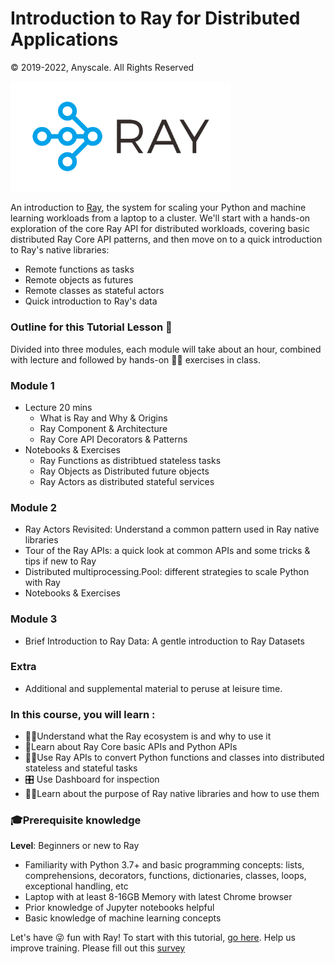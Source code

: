 # Introduction to Ray for Distributed Applications 

© 2019-2022, Anyscale. All Rights Reserved

<img src ="images/ray-logo.png" width="70%" height="35%">

An introduction to [Ray](https://www.ray.io/), the system for scaling your Python and machine learning workloads from a laptop to a cluster. 
We'll start with a hands-on exploration of the core Ray API for distributed workloads, covering basic distributed Ray Core API patterns, and 
then move on to a quick introduction to Ray's native libraries:

 * Remote functions as tasks
 * Remote objects as futures
 * Remote classes as stateful actors
 * Quick introduction to Ray's data

### Outline for this Tutorial Lesson 📖

Divided into three modules, each module will take about an hour, combined with lecture and followed by 
hands-on 👩‍💻 exercises in class.

### Module 1 
 * Lecture 20 mins
   * What is Ray and Why & Origins
   * Ray Component & Architecture
   * Ray Core API Decorators & Patterns
 * Notebooks & Exercises 
    * Ray Functions as distribtued stateless tasks
    * Ray Objects as Distributed future objects 
    * Ray Actors as distributed stateful services
   
### Module 2
   * Ray Actors Revisited: Understand a common pattern used in Ray native libraries 
   * Tour of the Ray APIs: a quick look at common APIs and some tricks & tips if new to Ray
   * Distributed multiprocessing.Pool: different strategies to scale Python with Ray
   * Notebooks & Exercises 

### Module 3
   * Brief Introduction to Ray Data: A gentle introduction to Ray Datasets
   
### Extra
   * Additional and supplemental material to peruse at leisure time.

### In this course, you will learn :
  * 👩‍💻Understand what the Ray ecosystem is and why to use it
  * 📖Learn about Ray Core basic APIs and Python APIs
  * 🧑‍💻Use Ray APIs to convert Python functions and classes into distributed stateless and stateful tasks
  * 🎛 Use Dashboard for inspection
  * 🧑‍💻Learn about the purpose of Ray native libraries and how to use them

### 🎓Prerequisite knowledge ###
**Level**: Beginners or new to Ray

 * Familiarity with Python 3.7+ and basic programming concepts: lists, comprehensions, decorators, functions, dictionaries, classes, loops, exceptional handling, etc
 * Laptop with at least 8-16GB Memory with latest Chrome browser
 * Prior knowledge of Jupyter notebooks helpful
 * Basic knowledge of machine learning concepts
 
Let's have 😜 fun with Ray! To start with this tutorial, [go here](ex_00_tutorial_overview.ipynb).
Help us improve training. Please fill out this [survey](https://bit.ly/ray-core-summit2022)




